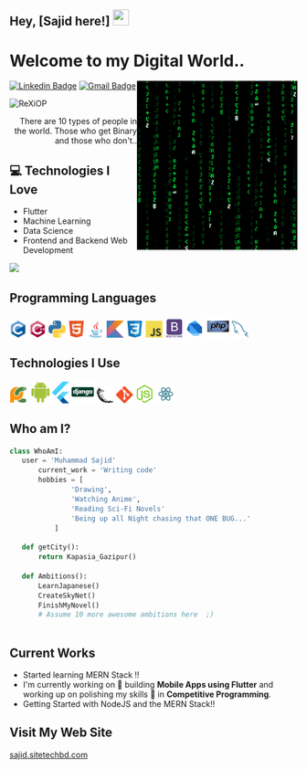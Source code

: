 ## Hey, [Sajid here!] <img src="https://media.giphy.com/media/hvRJCLFzcasrR4ia7z/giphy.gif" width="28px" height="28px">

<h1>Welcome to my Digital World..</h1> 

<img src = 'https://github.com/ReXiOP/ReXiOP/blob/main/images/matrix.gif' alt = 'Awesome Matrix Code' align='right'/>

[![Linkedin Badge](https://img.shields.io/badge/-sajid?style=flat-square&logo=Linkedin&logoColor=white&link=https://www.linkedin.com/in/sa-jid-3baa58240)](https://www.linkedin.com/in/sa-jid-3baa58240) [![Gmail Badge](https://img.shields.io/badge/-admin@sawbaninfo.com-c14438?style=flat-square&logo=Gmail&logoColor=white&link=mailto:admin@sawbaninfo.com)](mailto:admin@sawbaninfo.com)
<p align="left"> <img src="https://komarev.com/ghpvc/?username=ReXiOP" alt="ReXiOP" /> </p>

<div style="text-align: right">There are 10 types of people in the world. Those who get Binary and those who don't.. </div>

## :computer: Technologies I Love
* Flutter
* Machine Learning
* Data Science
* Frontend and Backend Web Development

<img src = "https://github-readme-stats.vercel.app/api/top-langs/?username=ReXiOP&layout=compact">

## Programming Languages
<img src = 'https://github.com/ReXiOP/ReXiOP/blob/main/images/c-original.svg' width='30'/> <img src = 'https://github.com/ReXiOP/ReXiOP/blob/main/images/cpp.svg' width='30'/> <img src = 'https://github.com/ReXiOP/ReXiOP/blob/main/images/python2.png' height='30'/>  <img src = 'https://github.com/ReXiOP/ReXiOP/blob/main/images/html.svg' width='30'/> <img src='https://github.com/ReXiOP/ReXiOP/blob/main/images/java.svg' width='30'/> <img src = 'https://github.com/ReXiOP/ReXiOP/blob/main/images/kotlin.svg' width='30'/> <img src = 'https://github.com/ReXiOP/ReXiOP/blob/main/images/css.svg' width='30'/> <img src = 'https://github.com/ReXiOP/ReXiOP/blob/main/images/js.svg' width='30'/> <img src = 'https://github.com/ReXiOP/ReXiOP/blob/main/images/bootstrap.svg' width='33'/> <img src = 'https://github.com/ReXiOP/ReXiOP/blob/main/images/dart.svg' width='33'/> <img src = 'https://github.com/ReXiOP/ReXiOP/blob/main/images/php.svg' width='40'/>
 <img src = 'https://github.com/ReXiOP/ReXiOP/blob/main/images/sql.svg' width='30'/> 
 
 ## Technologies I Use
 <img src = 'https://github.com/ReXiOP/ReXiOP/blob/main/images/pycharm.svg' width='30'/>  <img src = 'https://github.com/ReXiOP/ReXiOP/blob/main/images/android.svg' height='40'/><img src = 'https://github.com/ReXiOP/ReXiOP/blob/main/images/flutter-logo.svg' width='30'/> <img src = 'https://github.com/ReXiOP/ReXiOP/blob/main/images/django.svg' height='40'/> <img src = 'https://github.com/ReXiOP/ReXiOP/blob/main/images/flask.png' width='30'/> <img src = 'https://github.com/ReXiOP/ReXiOP/blob/main/images/git.svg' width='30'/> <img src = 'https://github.com/ReXiOP/ReXiOP/blob/main/images/nodejs.svg' width='33'/> <img src = 'https://github.com/ReXiOP/ReXiOP/blob/main/images/react.svg' width='33'/>
 
 ## Who am I?
 ```python
 class WhoAmI:
 	user = 'Muhammad Sajid'
		current_work = 'Writing code'
		hobbies = [
				'Drawing',
				'Watching Anime',
				'Reading Sci-Fi Novels'
				'Being up all Night chasing that ONE BUG...'
			]
	
	def getCity():
		return Kapasia_Gazipur()
	
	def Ambitions():
		LearnJapanese()
		CreateSkyNet()
		FinishMyNovel()
		# Assume 10 more awesome ambitions here  ;)
	
 ```
 
## Current Works
 * Started learning MERN Stack !!
 * I'm currently working on 🔭 building **Mobile Apps using Flutter** and working up on polishing my skills 🌱 in **Competitive Programming**.
 * Getting Started with NodeJS and the MERN Stack!!
 
## Visit My Web Site
<a href="https://sajid.sitetechbd.com" target="_blank" rel="noopener noreferrer">sajid.sitetechbd.com</a>

 
 
